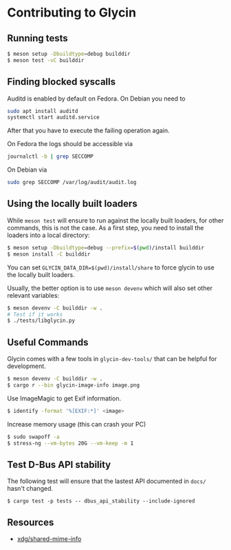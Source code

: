 # Contributing to Glycin

## Running tests

```sh
$ meson setup -Dbuildtype=debug builddir
$ meson test -vC builddir
```

## Finding blocked syscalls

Auditd is enabled by default on Fedora. On Debian you need to

```sh
sudo apt install auditd
systemctl start auditd.service
```

After that you have to execute the failing operation again.

On Fedora the logs should be accessible via

```sh
journalctl -b | grep SECCOMP
```

On Debian via

```sh
sudo grep SECCOMP /var/log/audit/audit.log
```

## Using the locally built loaders

While `meson test` will ensure to run against the locally built loaders, for other commands, this is not the case. As a first step, you need to install the loaders into a local directory:

```sh
$ meson setup -Dbuildtype=debug --prefix=$(pwd)/install builddir
$ meson install -C builddir
```

You can set `GLYCIN_DATA_DIR=$(pwd)/install/share` to force glycin to use the locally built loaders.

Usually, the better option is to use `meson devenv` which will also set other relevant variables:

```sh
$ meson devenv -C builddir -w .
# Test if it works
$ ./tests/libglycin.py
```

## Useful Commands

Glycin comes with a few tools in `glycin-dev-tools/` that can be helpful for development.

```sh
$ meson devenv -C builddir -w .
$ cargo r --bin glycin-image-info image.png
```

Use ImageMagic to get Exif information.

```sh
$ identify -format '%[EXIF:*]' <image>
```

Increase memory usage (this can crash your PC)

```sh
$ sudo swapoff -a
$ stress-ng --vm-bytes 20G --vm-keep -m 1
```

## Test D-Bus API stability

The following test will ensure that the lastest API documented in `docs/` hasn't changed.

```
$ cargo test -p tests -- dbus_api_stability --include-ignored
```

## Resources

- [xdg/shared-mime-info](https://gitlab.freedesktop.org/xdg/shared-mime-info/-/blob/master/data/freedesktop.org.xml.in)
